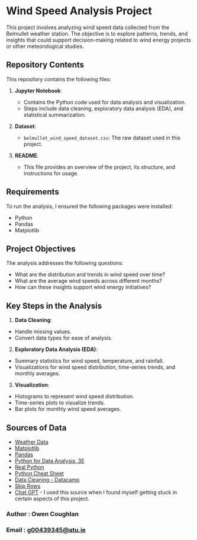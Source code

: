 # Wind Speed Analysis Project

This project involves analyzing wind speed data collected from the Belmullet weather station. The objective is to explore patterns, trends, and insights that could support decision-making related to wind energy projects or other meteorological studies.

## Repository Contents

This repository contains the following files:

1. **Jupyter Notebook**:

   - Contains the Python code used for data analysis and visualization.
   - Steps include data cleaning, exploratory data analysis (EDA), and statistical summarization.

2. **Dataset**:

   - `belmullet_wind_speed_dataset.csv`: The raw dataset used in this project.

3. **README**:

   - This file provides an overview of the project, its structure, and instructions for usage.

## Requirements

To run the analysis, I ensured the following packages were installed:

- Python
- Pandas
- Matplotlib

## Project Objectives

The analysis addresses the following questions:

- What are the distribution and trends in wind speed over time?
- What are the average wind speeds across different months?
- How can these insights support wind energy initiatives?

## Key Steps in the Analysis

1. **Data Cleaning**:

- Handle missing values.
- Convert data types for ease of analysis.

2. **Exploratory Data Analysis (EDA)**:

- Summary statistics for wind speed, temperature, and rainfall.
- Visualizations for wind speed distribution, time-series trends, and monthly averages.

3. **Visualization**:

- Histograms to represent wind speed distribution.
- Time-series plots to visualize trends.
- Bar plots for monthly wind speed averages.

## Sources of Data

- [Weather Data](https://www.met.ie/climate/available-data/historical-data)
- [Matplotlib](https://matplotlib.org/stable/api/_as_gen/matplotlib.pyplot.bar.html)
- [Pandas](https://pandas.pydata.org/docs/reference/api/pandas.DataFrame.to_numpy.html)
- [Python for Data Analysis, 3E](https://wesmckinney.com/book/)
- [Real Python](https://realpython.com/)
- [Python Cheat Sheet](https://acrobat.adobe.com/id/urn:aaid:sc:EU:f0f818bf-f5f5-469d-a9c9-9ef5370367e9)
- [Data Cleaning - Datacamp](https://www.datacamp.com/tutorial/guide-to-data-cleaning-in-python)
- [Skip Rows](https://realpython.com/pandas-read-write-files/)
- [Chat GPT](https://chatgpt.com/) - I used this source when I found myself getting stuck in certain aspects of this project.


### Author :    Owen Coughlan
### Email :     g00439345@atu.ie



